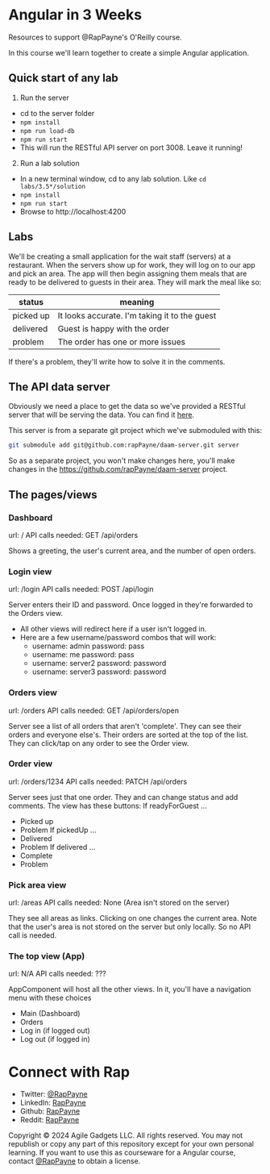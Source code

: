 # Angular in 3 Weeks

Resources to support @RapPayne's O'Reilly course.

In this course we'll learn together to create a simple Angular application.

## Quick start of any lab
1. Run the server
- cd to the server folder
- `npm install`
- `npm run load-db`
- `npm run start`
- This will run the RESTful API server on port 3008. Leave it running!
2. Run a lab solution
- In a new terminal window, cd to any lab solution. Like `cd labs/3.5*/solution`
- `npm install`
- `npm run start`
- Browse to http://localhost:4200


## Labs
We'll be creating a small application for the wait staff (servers) at a  restaurant. When the servers show up for work, they will log on to our app and pick an area. The app will then begin assigning them meals that are ready to be delivered to guests in their area. They will mark the meal like so:

| status    | meaning                                       |
| --------- | --------------------------------------------- |
| picked up | It looks accurate. I'm taking it to the guest |
| delivered | Guest is happy with the order                 |
| problem   | The order has one or more issues              |

If there's a problem, they'll write how to solve it in the comments. 

## The API data server
Obviously we need a place to get the data so we've provided a RESTful server that will be serving the data.
You can find it [here](server).

This server is from a separate git project which we've submoduled with this:
```bash
git submodule add git@github.com:rapPayne/daam-server.git server
```
So as a separate project, you won't make changes here, you'll make changes in the https://github.com/rapPayne/daam-server project.

## The pages/views

### Dashboard
url: /
API calls needed: GET /api/orders

Shows a greeting, the user's current area, and the number of open orders.


### Login view
url: /login
API calls needed: POST /api/login

Server enters their ID and password. Once logged in they're forwarded to the Orders view.
- All other views will redirect here if a user isn't logged in.
- Here are a few username/password combos that will work:
  - username: admin password: pass
  - username: me password: pass
  - username: server2 password: password
  - username: server3 password: password

### Orders view
url: /orders
API calls needed: GET /api/orders/open

Server see a list of all orders that aren't 'complete'. They can see their orders and everyone else's. Their orders are sorted at the top of the list. They can click/tap on any order to see the Order view.

### Order view
url: /orders/1234
API calls needed: PATCH /api/orders

Server sees just that one order. They and can change status and add comments. The view has these buttons:
If readyForGuest ...
- Picked up
- Problem
If pickedUp ...
- Delivered
- Problem
If delivered ...
- Complete
- Problem

### Pick area view
url: /areas
API calls needed: None (Area isn't stored on the server)

They see all areas as links. Clicking on one changes the current area. Note that the user's area is not stored on the server but only locally. So no API call is needed.

### The top view (App)
url: N/A
API calls needed: ???

AppComponent will host all the other views. In it, you'll have a navigation menu with these choices
- Main (Dashboard)
- Orders
- Log in (if logged out)
- Log out (if logged in)


<!-- You can give it a test drive here.  -->

# Connect with Rap
- Twitter: [@RapPayne](https://twitter.com/RapPayne)
- LinkedIn: [RapPayne](https://www.linkedin.com/in/rappayne/)
- Github: [RapPayne](https://github.com/rapPayne)
- Reddit: [RapPayne](https://www.reddit.com/u/rapPayne)

Copyright &copy; 2024 Agile Gadgets LLC. 
All rights reserved. You may not republish or copy any part of this repository except for your own personal learning. If you want to use this as courseware for a Angular course, contact [@RapPayne](http://github.com/RapPayne) to obtain a license. 